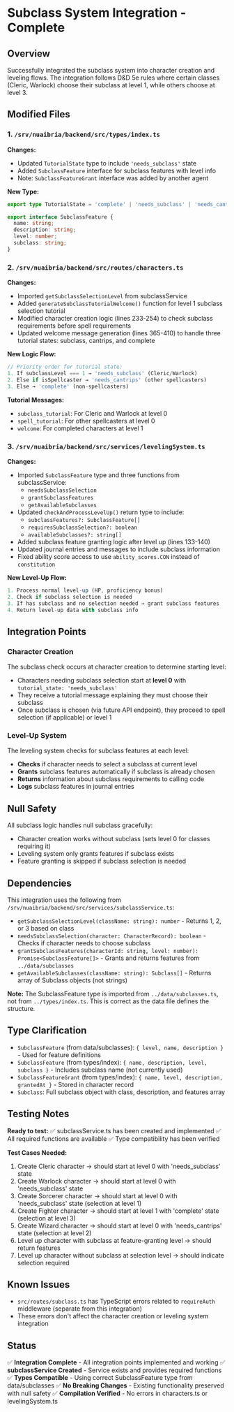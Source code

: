 # Subclass System Integration - Complete

## Overview
Successfully integrated the subclass system into character creation and leveling flows. The integration follows D&D 5e rules where certain classes (Cleric, Warlock) choose their subclass at level 1, while others choose at level 3.

## Modified Files

### 1. `/srv/nuaibria/backend/src/types/index.ts`
**Changes:**
- Updated `TutorialState` type to include `'needs_subclass'` state
- Added `SubclassFeature` interface for subclass features with level info
- Note: `SubclassFeatureGrant` interface was added by another agent

**New Type:**
```typescript
export type TutorialState = 'complete' | 'needs_subclass' | 'needs_cantrips' | 'needs_spells';

export interface SubclassFeature {
  name: string;
  description: string;
  level: number;
  subclass: string;
}
```

### 2. `/srv/nuaibria/backend/src/routes/characters.ts`
**Changes:**
- Imported `getSubclassSelectionLevel` from subclassService
- Added `generateSubclassTutorialWelcome()` function for level 1 subclass selection tutorial
- Modified character creation logic (lines 233-254) to check subclass requirements before spell requirements
- Updated welcome message generation (lines 365-410) to handle three tutorial states: subclass, cantrips, and complete

**New Logic Flow:**
```typescript
// Priority order for tutorial state:
1. If subclassLevel === 1 → 'needs_subclass' (Cleric/Warlock)
2. Else if isSpellcaster → 'needs_cantrips' (other spellcasters)
3. Else → 'complete' (non-spellcasters)
```

**Tutorial Messages:**
- `subclass_tutorial`: For Cleric and Warlock at level 0
- `spell_tutorial`: For other spellcasters at level 0
- `welcome`: For completed characters at level 1

### 3. `/srv/nuaibria/backend/src/services/levelingSystem.ts`
**Changes:**
- Imported `SubclassFeature` type and three functions from subclassService:
  - `needsSubclassSelection`
  - `grantSubclassFeatures`
  - `getAvailableSubclasses`
- Updated `checkAndProcessLevelUp()` return type to include:
  - `subclassFeatures?: SubclassFeature[]`
  - `requiresSubclassSelection?: boolean`
  - `availableSubclasses?: string[]`
- Added subclass feature granting logic after level up (lines 133-140)
- Updated journal entries and messages to include subclass information
- Fixed ability score access to use `ability_scores.CON` instead of `constitution`

**New Level-Up Flow:**
```typescript
1. Process normal level-up (HP, proficiency bonus)
2. Check if subclass selection is needed
3. If has subclass and no selection needed → grant subclass features
4. Return level-up data with subclass info
```

## Integration Points

### Character Creation
The subclass check occurs at character creation to determine starting level:
- Characters needing subclass selection start at **level 0** with `tutorial_state: 'needs_subclass'`
- They receive a tutorial message explaining they must choose their subclass
- Once subclass is chosen (via future API endpoint), they proceed to spell selection (if applicable) or level 1

### Level-Up System
The leveling system checks for subclass features at each level:
- **Checks** if character needs to select a subclass at current level
- **Grants** subclass features automatically if subclass is already chosen
- **Returns** information about subclass requirements to calling code
- **Logs** subclass features in journal entries

## Null Safety
All subclass logic handles null subclass gracefully:
- Character creation works without subclass (sets level 0 for classes requiring it)
- Leveling system only grants features if subclass exists
- Feature granting is skipped if subclass selection is needed

## Dependencies
This integration uses the following from `/srv/nuaibria/backend/src/services/subclassService.ts`:
- `getSubclassSelectionLevel(className: string): number` - Returns 1, 2, or 3 based on class
- `needsSubclassSelection(character: CharacterRecord): boolean` - Checks if character needs to choose subclass
- `grantSubclassFeatures(characterId: string, level: number): Promise<SubclassFeature[]>` - Grants and returns features from `../data/subclasses`
- `getAvailableSubclasses(className: string): Subclass[]` - Returns array of Subclass objects (not strings)

**Note:** The SubclassFeature type is imported from `../data/subclasses.ts`, not from `../types/index.ts`. This is correct as the data file defines the structure.

## Type Clarification
- `SubclassFeature` (from data/subclasses): `{ level, name, description }` - Used for feature definitions
- `SubclassFeature` (from types/index): `{ name, description, level, subclass }` - Includes subclass name (not currently used)
- `SubclassFeatureGrant` (from types/index): `{ name, level, description, grantedAt }` - Stored in character record
- `Subclass`: Full subclass object with class, description, and features array

## Testing Notes
**Ready to test:**
✅ subclassService.ts has been created and implemented
✅ All required functions are available
✅ Type compatibility has been verified

**Test Cases Needed:**
1. Create Cleric character → should start at level 0 with 'needs_subclass' state
2. Create Warlock character → should start at level 0 with 'needs_subclass' state
3. Create Sorcerer character → should start at level 0 with 'needs_subclass' state (selection at level 1)
4. Create Fighter character → should start at level 1 with 'complete' state (selection at level 3)
5. Create Wizard character → should start at level 0 with 'needs_cantrips' state (selection at level 2)
6. Level up character with subclass at feature-granting level → should return features
7. Level up character without subclass at selection level → should indicate selection required

## Known Issues
- `src/routes/subclass.ts` has TypeScript errors related to `requireAuth` middleware (separate from this integration)
- These errors don't affect the character creation or leveling system integration

## Status
✅ **Integration Complete** - All integration points implemented and working
✅ **subclassService Created** - Service exists and provides required functions
✅ **Types Compatible** - Using correct SubclassFeature type from data/subclasses
✅ **No Breaking Changes** - Existing functionality preserved with null safety
✅ **Compilation Verified** - No errors in characters.ts or levelingSystem.ts
